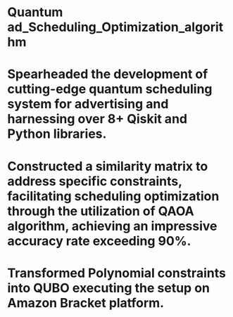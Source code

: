# Quantum ad_Scheduling_Optimization_algorithm
# Spearheaded the development of cutting-edge quantum scheduling system for advertising and harnessing over 8+ Qiskit and Python libraries.

# Constructed a similarity matrix to address specific constraints, facilitating scheduling optimization through the utilization of QAOA algorithm, achieving an impressive accuracy rate exceeding 90%.

# Transformed Polynomial constraints into QUBO executing the setup on Amazon Bracket platform.
